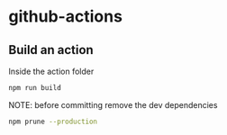 # github-actions


## Build an action
Inside the action folder

```sh
npm run build
```

NOTE: before committing remove the dev dependencies
```sh
npm prune --production
```
